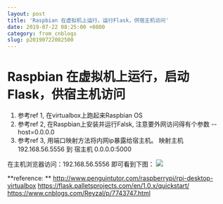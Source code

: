 ```yaml
---
layout: post
title: 'Raspbian 在虚拟机上运行，运行Flask，供宿主机访问'
date: 2019-07-22 08:25:00 +0800
category: from_cnblogs
slug: p20190722082500
---
```

# Raspbian 在虚拟机上运行，启动Flask，供宿主机访问

1. 参考ref 1, 在virtualbox上跑起来Raspbian OS
2. 参考ref 2, 在Raspbian上安装并运行Falsk, 注意要外网访问得有个参数 --host=0.0.0.0
3. 参考ref 3, 用端口映射方法将内网ip暴露给宿主机。 映射主机 192.168.56.5556 到 宿主机 0.0.0.0:5000

在主机浏览器访问：192.168.56.5556 即可看到下图：
![](https://img2018.cnblogs.com/blog/780771/201907/780771-20190722162432706-173335492.png)



**reference: **
  http://www.penguintutor.com/raspberrypi/rpi-desktop-virtualbox
  https://flask.palletsprojects.com/en/1.0.x/quickstart/
  https://www.cnblogs.com/Reyzal/p/7743747.html